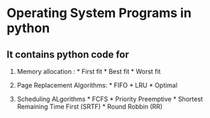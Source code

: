 # Operating System Programs in python

## It contains python code for

1) Memory allocation :
        * First fit
        * Best fit
        * Worst fit
    
2) Page Replacement Algorithms:
        * FIFO
        * LRU
        * Optimal

3) Scheduling ALgorithms
        * FCFS
        * Priority Preemptive
        * Shortest Remaining Time First (SRTF)
        * Round Robbin (RR)
